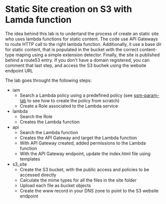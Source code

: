 # Static Site creation on S3 with Lamda function

The idea behind this lab is to undertand the process of create an static site who uses lambda functions for static content. 
The code use API Gateways to route HTTP call to the right lambda function. 
Additionally, it use a base dir for static content, that is populated in the bucket with the correct content-type maping using a simple extension detector.
Finally, the site is published behind a route53 entry. If you don't have a domain registered, you can comment that last step, and access the S3 buchek using the website endpoint URL 

The lab goes throught the following steps:
* iam
  * Search a Lambda policy using a predefined policy (see [ssm-param-lab](ssm-param-lab/) to see how to create the policy from scratch)
  * Create a Role associated to the Lambda service
* lambda
  * Search the Role
  * Creates the Lambda function
* api
  * Search the Lambda function
  * Creates the API Gateway and target the Lambda function
  * With API Gateway created, added permissions to the Lambda function
  * With the API Gateway endpoint, update the index.html file using templates
* s3_site
  * Create the S3 bucket, with the public access and policies to be accessed directly
  * Calculate the mime types for all the files in the site folder
  * Upload each file as bucket objects
  * Create the www record in your DNS zone to point to the S3 website endpoint